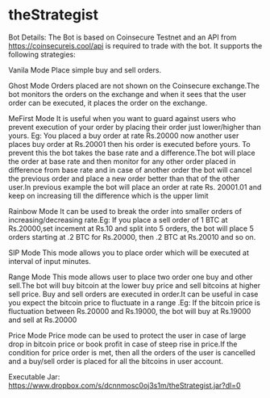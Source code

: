 # theStrategist
Bot Details:
The Bot is based on Coinsecure Testnet and an API from https://coinsecureis.cool/api is required to trade with the bot.
It supports the following strategies:

Vanila Mode
Place simple buy and sell orders.

Ghost Mode
Orders placed are not shown on the Coinsecure exchange.The bot monitors the orders on the exchange and when it sees that the user order can be executed, it places the order on the exchange.

MeFirst Mode
It is useful when you want to guard against users who prevent execution of your order by placing their order just lower/higher than yours. Eg: You placed a buy order at rate Rs.20000 now another user places buy order at Rs.20001 then his order is executed before yours. To prevent this the bot takes the base rate and a difference.The bot will place the order at base rate and then monitor for any other order placed in difference from base rate and in case of another order the bot will cancel the previous order and place a new order better than that of the other user.In previous example the bot will place an order at rate Rs. 20001.01 and keep  on increasing till the difference which is the upper limit

Rainbow Mode
It can be used to break the order into smaller orders of increasing/decreasing rate.Eg: If you place a sell order of 1 BTC at Rs.20000,set incement at Rs.10 and split into 5 orders, the bot will place 5 orders starting at .2 BTC for Rs.20000, then .2 BTC at Rs.20010 and so on.

SIP Mode
This mode allows you to place order which will be executed at interval of input minutes.

Range Mode
This mode allows user to place two order one buy and other sell.The bot will buy bitcoin at the lower buy price and sell bitcoins at higher sell price. Buy and sell orders are executed in order.It can be useful in case you expect the bitcoin price to fluctuate in a range .Eg: If the bitcoin price is fluctuation between Rs.20000 and Rs.19000, the bot will buy at Rs.19000 and sell at Rs.20000

Price Mode
Price mode can be used to protect the user in case of large drop in bitcoin price or book profit in case of steep rise in price.If the condition for price order is met, then all the orders of the user is cancelled and a buy/sell order is placed for all the bitcoins in user account.

Executable Jar: https://www.dropbox.com/s/dcnnmosc0oj3s1m/theStrategist.jar?dl=0

